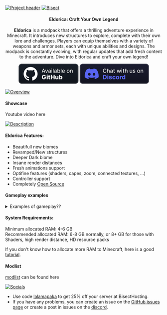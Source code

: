 [![Project header](https://www.bisecthosting.com/images/CF/Eldorica/BH_E_header.webp)](https://bisecthosting.com/lalamapaka "bisecthosting")
[![Bisect](https://www.bisecthosting.com/images/CF/Eldorica/BH_E_promo.webp)](https://bisecthosting.com/lalamapaka)
<center>

#### Eldorica: Craft Your Own Legend
**Eldorica** is a modpack that offers a thrilling adventure experience in Minecraft. It introduces new structures to explore, complete with their own lore and challenges. Players can equip themselves with a variety of weapons and armor sets, each with unique abilities and designs. The modpack is constantly evolving, with regular updates that add fresh content to the adventure. Dive into Eldorica and craft your own legend!

[![github](https://raw.githubusercontent.com/intergrav/devins-badges/v3/assets/cozy/available/github_64h.png)]([https://google.com/](https://github.com/Stellar-Mods/Eldorica/)) [![discord](https://raw.githubusercontent.com/intergrav/devins-badges/v3/assets/cozy/social/discord-plural_64h.png)](https://discord.gg/MbED28BWbr)

</center>

[![Overview](https://www.bisecthosting.com/images/CF/Eldorica/BH_E_banner1.webp)](https://bisecthosting.com/lalamapaka "bisecthosting")
#### **Showcase**

Youtube video here

[![Description](https://www.bisecthosting.com/images/CF/Eldorica/BH_E_banner2.webp)](https://bisecthosting.com/lalamapaka "bisecthosting")

#### Eldorica Features:

- Beautifull new biomes
- Revamped/New structures
- Deeper Dark biome
- Insane render distances
- Fresh animations support
- Optifine features (shaders, capes, zoom, connected textures, ...)
- Controller support
- Completely [Open Source](https://github.com/Stellar-Mods/Eldorica/ "GitHub")

#### Gameplay examples

<details>
<summary>
Examples of gameplay??
</summary>

<br>

TODO

</details>


#### System Requirements:

Minimum allocated RAM: 4-6 GB  
Recommended allocated RAM: 6-8 GB normally, or 8+ GB for those with Shaders, high render distance, HD resource packs

If you don't know how to allocate more RAM to Minecraft, here is a good [tutorial](https://www.bisecthosting.com/clients/index.php?rp=/knowledgebase/573/How-to-allocate-more-ram-in-the-Modrinth-launcher.html).

#### Modlist

[modlist](https://github.com/Stellar-Mods/Eldorica/blob/main/CLIENTMODS.md) can be found here

[![Socials](https://www.bisecthosting.com/images/CF/Eldorica/BH_E_banner3.webp)](https://bisecthosting.com/lalamapaka "bisecthosting")

- Use code [lalamapaka](https://bisecthosting.com/lalamapaka "bisecthosting") to get 25% off your server at BisectHosting.
- If you have any problems, you can create an issue on the [GitHub issues page](https://github.com/Stellar-Mods/Eldorica/issues) or create a post in issues on the [discord](https://discord.gg/MbED28BWbr).